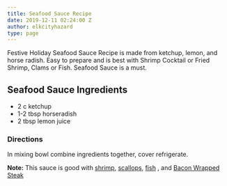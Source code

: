 ```yaml
---
title: Seafood Sauce Recipe
date: 2019-12-11 02:24:00 Z
author: elkcityhazard
type: page
---
```


Festive Holiday Seafood Sauce Recipe is made from ketchup, lemon, and horse radish. Easy to prepare and is best with Shrimp Cocktail or Fried Shrimp, Clams or Fish. Seafood Sauce is a must.

## Seafood Sauce Ingredients

  * 2 c ketchup
  * 1-2 tbsp horseradish
  * 2 tbsp lemon juice

### Directions

In mixing bowl combine ingredients together, cover refrigerate.

**Note:** This sauce is good with [shrimp][1], [scallops][2], [fish][3] , and [Bacon Wrapped Steak][4]

 [1]: /wordpress/easy-mexican-recipes/mexican-grilled-shrimp-quesadillas/
 [2]: /wordpress/chef-franks-seasoning-recipes/scallops-newburg-with-buttery-cream-sauce/
 [3]: /wordpress/seafood-dishes/
 [4]: /wordpress/appetizers/bacon-wrapped-steak/
